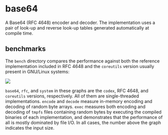 base64
======

A Base64 (RFC 4648) encoder and decoder.  The implementation uses a pair of
look-up and reverse look-up tables generated automatically at compile time.

benchmarks
----------

The `bench` directory compares the performance against both the reference
implementation included in RFC 4648 and the `coreutils` version usually present
in GNU/Linux systems:

![](https://bbguimaraes.com/codex/base64/bench.svg)

`base64`, `rfc`, and `system` in these graphs are the `codex`, RFC 4648, and
`coreutils` versions, respectively.  All of them are single-threaded
implementations.  `encode` and `decode` measure in-memory encoding and decoding
of random byte arrays.  `exec` measures both encoding and decoding of `tmpfs`
files containing random bytes by executing the compiled binaries of each
implementation, and demonstrates that the performance of all is mostly dominated
by file I/O.  In all cases, the number above the graph indicates the input size.
